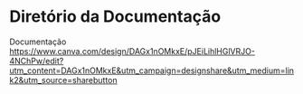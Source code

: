 # Diretório da Documentação
Documentação
https://www.canva.com/design/DAGx1nOMkxE/pJEiLihlHGlVRJO-4NChPw/edit?utm_content=DAGx1nOMkxE&utm_campaign=designshare&utm_medium=link2&utm_source=sharebutton
